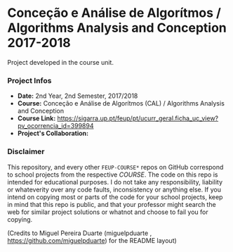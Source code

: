 # Conceção e Análise de Algorítmos / Algorithms Analysis and Conception 2017-2018
Project developed in the course unit.

### Project Infos
* **Date:** 2nd Year, 2nd Semester, 2017/2018
* **Course:** Conceção e Análise de Algorítmos (CAL) / Algorithms Analysis and Conception
* **Course Link:** https://sigarra.up.pt/feup/pt/ucurr_geral.ficha_uc_view?pv_ocorrencia_id=399894
* **Project's Collaboration:** 


### Disclaimer
This repository, and every other `FEUP-COURSE*` repos on GitHub correspond to school projects from the respective *COURSE*. The code on this repo is intended for educational purposes. I do not take any responsibility, liability or whateverity over any code faults, inconsistency or anything else. If you intend on copying most or parts of the code for your school projects, keep in mind that this repo is public, and that your professor might search the web for similar project solutions or whatnot and choose to fail you for copying.

(Credits to Miguel Pereira Duarte (miguelpduarte , https://github.com/miguelpduarte) for the README layout)
